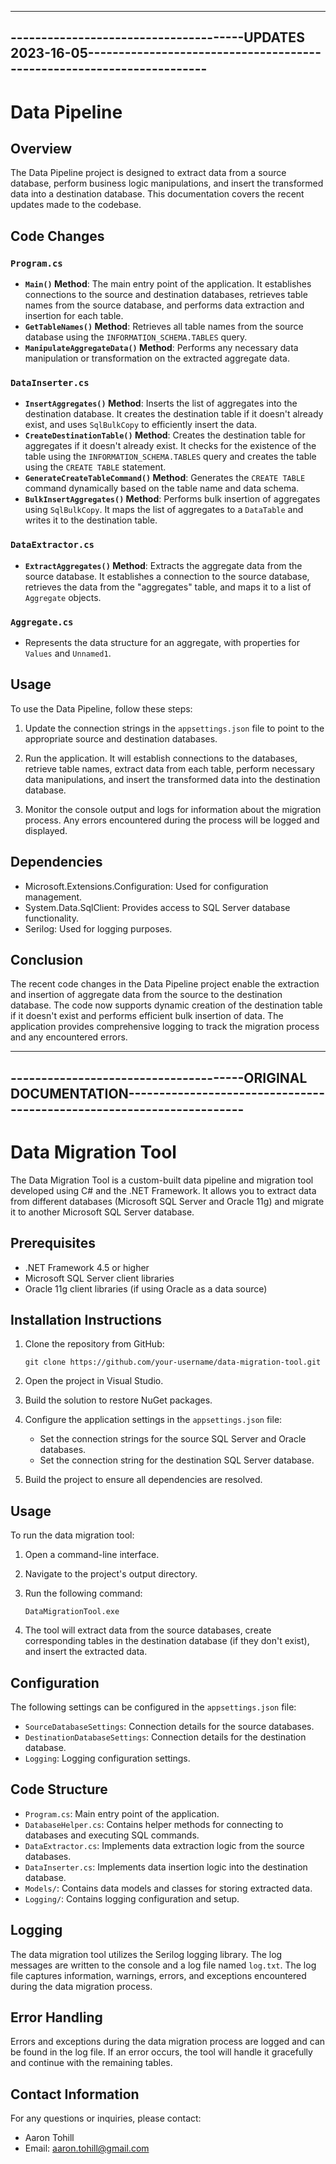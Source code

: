 ----------------------------------------------------------------------------------------------------------------------------------
--------------------------------------UPDATES 2023-16-05----------------------------------------------------------------------
----------------------------------------------------------------------------------------------------------------------------------

# Data Pipeline

## Overview
The Data Pipeline project is designed to extract data from a source database, perform business logic manipulations, and insert the transformed data into a destination database. This documentation covers the recent updates made to the codebase.

## Code Changes

### `Program.cs`
- **`Main()` Method**: The main entry point of the application. It establishes connections to the source and destination databases, retrieves table names from the source database, and performs data extraction and insertion for each table.
- **`GetTableNames()` Method**: Retrieves all table names from the source database using the `INFORMATION_SCHEMA.TABLES` query.
- **`ManipulateAggregateData()` Method**: Performs any necessary data manipulation or transformation on the extracted aggregate data.

### `DataInserter.cs`
- **`InsertAggregates()` Method**: Inserts the list of aggregates into the destination database. It creates the destination table if it doesn't already exist, and uses `SqlBulkCopy` to efficiently insert the data.
- **`CreateDestinationTable()` Method**: Creates the destination table for aggregates if it doesn't already exist. It checks for the existence of the table using the `INFORMATION_SCHEMA.TABLES` query and creates the table using the `CREATE TABLE` statement.
- **`GenerateCreateTableCommand()` Method**: Generates the `CREATE TABLE` command dynamically based on the table name and data schema.
- **`BulkInsertAggregates()` Method**: Performs bulk insertion of aggregates using `SqlBulkCopy`. It maps the list of aggregates to a `DataTable` and writes it to the destination table.

### `DataExtractor.cs`
- **`ExtractAggregates()` Method**: Extracts the aggregate data from the source database. It establishes a connection to the source database, retrieves the data from the "aggregates" table, and maps it to a list of `Aggregate` objects.

### `Aggregate.cs`
- Represents the data structure for an aggregate, with properties for `Values` and `Unnamed1`.

## Usage
To use the Data Pipeline, follow these steps:

1. Update the connection strings in the `appsettings.json` file to point to the appropriate source and destination databases.

2. Run the application. It will establish connections to the databases, retrieve table names, extract data from each table, perform necessary data manipulations, and insert the transformed data into the destination database.

3. Monitor the console output and logs for information about the migration process. Any errors encountered during the process will be logged and displayed.

## Dependencies
- Microsoft.Extensions.Configuration: Used for configuration management.
- System.Data.SqlClient: Provides access to SQL Server database functionality.
- Serilog: Used for logging purposes.

## Conclusion
The recent code changes in the Data Pipeline project enable the extraction and insertion of aggregate data from the source to the destination database. The code now supports dynamic creation of the destination table if it doesn't exist and performs efficient bulk insertion of data. The application provides comprehensive logging to track the migration process and any encountered errors.

----------------------------------------------------------------------------------------------------------------------------------
--------------------------------------ORIGINAL DOCUMENTATION----------------------------------------------------------------------
----------------------------------------------------------------------------------------------------------------------------------

# Data Migration Tool

The Data Migration Tool is a custom-built data pipeline and migration tool developed using C# and the .NET Framework. It allows you to extract data from different databases (Microsoft SQL Server and Oracle 11g) and migrate it to another Microsoft SQL Server database.

## Prerequisites

- .NET Framework 4.5 or higher
- Microsoft SQL Server client libraries
- Oracle 11g client libraries (if using Oracle as a data source)

## Installation Instructions

1. Clone the repository from GitHub:

   ```shell
   git clone https://github.com/your-username/data-migration-tool.git
   ```

2. Open the project in Visual Studio.

3. Build the solution to restore NuGet packages.

4. Configure the application settings in the `appsettings.json` file:
   - Set the connection strings for the source SQL Server and Oracle databases.
   - Set the connection string for the destination SQL Server database.

5. Build the project to ensure all dependencies are resolved.

## Usage

To run the data migration tool:

1. Open a command-line interface.

2. Navigate to the project's output directory.

3. Run the following command:

   ```shell
   DataMigrationTool.exe
   ```

4. The tool will extract data from the source databases, create corresponding tables in the destination database (if they don't exist), and insert the extracted data.

## Configuration

The following settings can be configured in the `appsettings.json` file:

- `SourceDatabaseSettings`: Connection details for the source databases.
- `DestinationDatabaseSettings`: Connection details for the destination database.
- `Logging`: Logging configuration settings.

## Code Structure

- `Program.cs`: Main entry point of the application.
- `DatabaseHelper.cs`: Contains helper methods for connecting to databases and executing SQL commands.
- `DataExtractor.cs`: Implements data extraction logic from the source databases.
- `DataInserter.cs`: Implements data insertion logic into the destination database.
- `Models/`: Contains data models and classes for storing extracted data.
- `Logging/`: Contains logging configuration and setup.

## Logging

The data migration tool utilizes the Serilog logging library. The log messages are written to the console and a log file named `log.txt`. The log file captures information, warnings, errors, and exceptions encountered during the data migration process.

## Error Handling

Errors and exceptions during the data migration process are logged and can be found in the log file. If an error occurs, the tool will handle it gracefully and continue with the remaining tables.

## Contact Information

For any questions or inquiries, please contact:

- Aaron Tohill
- Email: aaron.tohill@gmail.com
